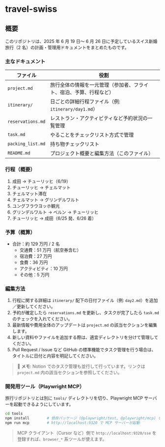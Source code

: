 # travel-swiss

## 概要
このリポジトリは、2025 年 6 月 19 日〜 6 月 26 日に予定しているスイス新婚旅行（2 名）の計画・管理用ドキュメントをまとめたものです。

### 主なドキュメント
| ファイル | 役割 |
|----------|------|
| `project.md` | 旅行全体の情報を一元管理（参加者、フライト、宿泊、予算、行程など） |
| `itinerary/` | 日ごとの詳細行程ファイル（例: `itinerary/day1.md`） |
| `reservations.md` | レストラン・アクティビティなど予約状況の一覧管理 |
| `task.md` | やることをチェックリスト方式で管理 |
| `packing_list.md` | 持ち物チェックリスト |
| `README.md` | プロジェクト概要と編集方法（このファイル） |

### 行程（概要）
1. 成田 → チューリッヒ（6/19）  
2. チューリッヒ → チェルマット  
3. チェルマット滞在  
4. チェルマット → グリンデルワルト  
5. ユングフラウヨッホ観光  
6. グリンデルワルト → ベルン → チューリッヒ  
7. チューリッヒ → 成田（6/25 発、6/26 着）

### 予算（概算）
- 合計：約 129 万円 / 2 名  
  - 交通費：51 万円（航空券含む）  
  - 宿泊費：27 万円  
  - 食費：36 万円  
  - アクティビティ：10 万円  
  - その他：5 万円

### 編集方法
1. 行程に関する詳細は `itinerary/` 配下の日付ファイル（例: `day2.md`）を追加／更新してください。  
2. 予約が確定したら `reservations.md` を更新し、タスクが完了したら `task.md` のチェックを入れてください。  
3. 最新情報や費用全体のアップデートは `project.md` の該当セクションを編集します。  
4. 新しい資料やファイルを追加する際は、適宜ディレクトリを分けて管理してください。  
5. Pull Request / Issue など GitHub の標準機能でタスク管理を行う場合は、タイトルに日付と内容を明記してください。

> 🔖 **メモ**: Notion でのタスク管理も並行して行っています。リンクは `project.md` 内の該当セクションを参照してください。

### 開発用ツール（Playwright MCP）
旅行リポジトリとは別に `tools/` ディレクトリを切り、Playwright MCP サーバーを起動できるようにしています。

```bash
cd tools
npm install        # 依存パッケージ (@playwright/test, @playwright/mcp) をインストール
npm run mcp        # http://localhost:9320 で MCP サーバーが起動
```

> MCP クライアント（Cursor など）側で `http://localhost:9320/sse` を登録すれば、`browser_*` 系ツールが使えます。